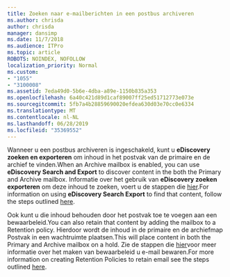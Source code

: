 ```yaml
---
title: Zoeken naar e-mailberichten in een postbus archiveren
ms.author: chrisda
author: chrisda
manager: dansimp
ms.date: 11/7/2018
ms.audience: ITPro
ms.topic: article
ROBOTS: NOINDEX, NOFOLLOW
localization_priority: Normal
ms.custom:
- "1055"
- "3100008"
ms.assetid: 7eda49d0-5b6e-4dba-a89e-1150b835a353
ms.openlocfilehash: 6a40c421d89d1caf89007ff25ed51712773e073e
ms.sourcegitcommit: 5fb7a4b28859690020efdea630d03e70cc0e6334
ms.translationtype: MT
ms.contentlocale: nl-NL
ms.lasthandoff: 06/28/2019
ms.locfileid: "35369552"
---
```

<span data-ttu-id="f0e4a-102">Wanneer u een postbus archiveren is ingeschakeld, kunt u **eDiscovery zoeken en exporteren** om inhoud in het postvak van de primaire en de archief te vinden.</span><span class="sxs-lookup"><span data-stu-id="f0e4a-102">When an Archive mailbox is enabled, you can use **eDiscovery Search and Export** to discover content in the both the Primary and Archive mailbox.</span></span> <span data-ttu-id="f0e4a-103">Informatie over het gebruik van **eDiscovery zoeken exporteren** om deze inhoud te zoeken, voert u de stappen die [hier](https://docs.microsoft.com/office365/securitycompliance/export-search-results).</span><span class="sxs-lookup"><span data-stu-id="f0e4a-103">For information on using **eDiscovery Search Export** to find that content, follow the steps outlined [here](https://docs.microsoft.com/office365/securitycompliance/export-search-results).</span></span>
  
<span data-ttu-id="f0e4a-104">Ook kunt u die inhoud behouden door het postvak toe te voegen aan een bewaarbeleid.</span><span class="sxs-lookup"><span data-stu-id="f0e4a-104">You can also retain that content by adding the mailbox to a Retention policy.</span></span> <span data-ttu-id="f0e4a-105">Hierdoor wordt de inhoud in de primaire en de archiefmap Postvak in een wachtruimte plaatsen.</span><span class="sxs-lookup"><span data-stu-id="f0e4a-105">This will place content in both the Primary and Archive mailbox on a hold.</span></span> <span data-ttu-id="f0e4a-106">Zie de stappen die [hier](https://docs.microsoft.com/Office365/securitycompliance/retention-policies)voor meer informatie over het maken van bewaarbeleid u e-mail bewaren.</span><span class="sxs-lookup"><span data-stu-id="f0e4a-106">For more information on creating Retention Policies to retain email see the steps outlined [here](https://docs.microsoft.com/Office365/securitycompliance/retention-policies).</span></span>
  